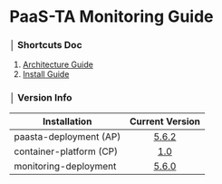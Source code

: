 # PaaS-TA Monitoring Guide


### │ Shortcuts Doc
1. [Architecture Guide](architecture/PAAS-TA_MONITORING_ARCHITECTURE.md)
2. [Install Guide](install/PAAS-TA_MONITORING_INSTALL_GUIDE.md)


### │ Version Info
| Installation            | Current Version                                                                                                                                                  |
| ----------------------- | :--------------------------------------------------------------------------------------------------------------------------------------------------------------: |
| paasta-deployment (AP)  | [5.6.2](https://github.com/PaaS-TA/paasta-deployment/releases/tag/v5.6.2)                                                                                        |
| container-platform (CP) | [1.0](https://github.com/PaaS-TA/paas-ta-container-platform/blob/master/install-guide/standalone/paas-ta-container-platform-standalone-deployment-guide-v1.0.md) |
| monitoring-deployment   | [5.6.0](https://github.com/PaaS-TA/monitoring-deployment/releases/tag/v5.5.0)                                                                                    |
